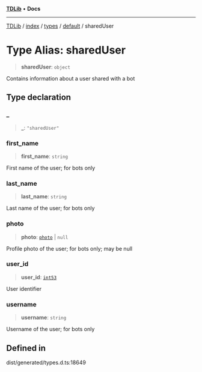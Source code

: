 [**TDLib**](../../../../../../README.md) • **Docs**

***

[TDLib](../../../../../../modules.md) / [index](../../../../../README.md) / [types](../../../README.md) / [default](../README.md) / sharedUser

# Type Alias: sharedUser

> **sharedUser**: `object`

Contains information about a user shared with a bot

## Type declaration

### \_

> **\_**: `"sharedUser"`

### first\_name

> **first\_name**: `string`

First name of the user; for bots only

### last\_name

> **last\_name**: `string`

Last name of the user; for bots only

### photo

> **photo**: [`photo`](photo-1.md) \| `null`

Profile photo of the user; for bots only; may be null

### user\_id

> **user\_id**: [`int53`](int53-1.md)

User identifier

### username

> **username**: `string`

Username of the user; for bots only

## Defined in

dist/generated/types.d.ts:18649
